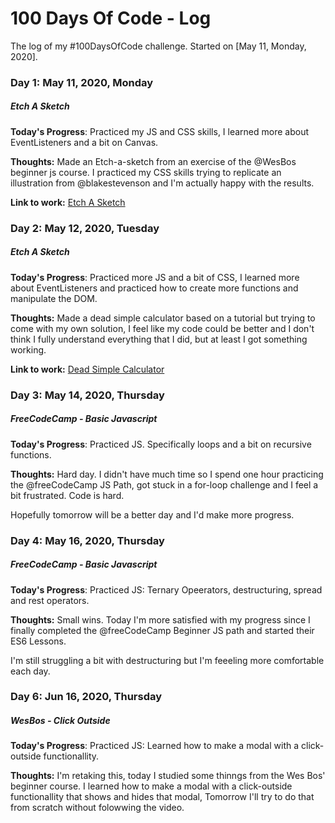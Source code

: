 # 100 Days Of Code - Log
The log of my #100DaysOfCode challenge. Started on [May 11, Monday, 2020].

### Day 1: May 11, 2020, Monday
##### Etch A Sketch

**Today's Progress**: Practiced my JS and CSS skills, I learned more about EventListeners and a bit on Canvas.

**Thoughts:** Made an Etch-a-sketch from an exercise of the @WesBos beginner js course.
I practiced my CSS skills trying to replicate an illustration from @blakestevenson
and I'm actually happy with the results.

**Link to work:** [Etch A Sketch](https://friendly-thompson-1ee394.netlify.app)

### Day 2: May 12, 2020, Tuesday
##### Etch A Sketch

**Today's Progress**: Practiced more JS and a bit of CSS, I learned more about EventListeners and practiced how to create more functions and manipulate the DOM.

**Thoughts:** Made a dead simple calculator based on a tutorial but trying to come with my own solution,
I feel like my code could be better and I don't think I fully understand everything that I did,
but at least I got something working.

**Link to work:** [Dead Simple Calculator](https://dead-simple-calc.netlify.app)


### Day 3: May 14, 2020, Thursday
##### FreeCodeCamp - Basic Javascript

**Today's Progress**: Practiced JS. Specifically loops and a bit on recursive functions.

**Thoughts:** Hard day. I didn't have much time so I spend one hour practicing the 
@freeCodeCamp JS Path, got stuck in a for-loop challenge and I feel a bit frustrated. Code is hard.

Hopefully tomorrow will be a better day and I'd make more progress.


### Day 4: May 16, 2020, Thursday
##### FreeCodeCamp - Basic Javascript

**Today's Progress**: Practiced JS: Ternary Opeerators, destructuring, spread and rest operators.

**Thoughts:** Small wins. Today I'm more satisfied with my progress since I finally completed the 
@freeCodeCamp Beginner JS path and started their ES6 Lessons.

I'm still struggling a bit with destructuring but I'm feeeling more comfortable each day.

### Day 6: Jun 16, 2020, Thursday
##### WesBos - Click Outside

**Today's Progress**: Practiced JS: Learned how to make a modal with a click-outside functionallity.

**Thoughts:** I'm retaking this, today I studied some thinngs from the Wes Bos' beginner course. I learned how to make a modal with a click-outside functionallity that shows and hides that modal, Tomorrow I'll try to do that from scratch without folowwing the video.
